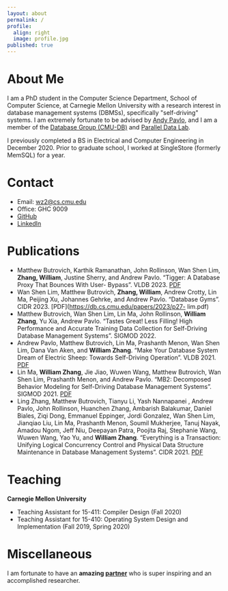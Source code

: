 ```yaml
---
layout: about
permalink: /
profile:
  align: right
  image: profile.jpg
published: true
---
```


# About Me

I am a PhD student in the Computer Science Department, School of Computer Science, at Carnegie Mellon University with a research interest in database management systems (DBMSs), specifically "self-driving" systems. I am extremely fortunate to be advised by [Andy Pavlo](http://www.cs.cmu.edu/~pavlo/), and I am a member of the [Database Group (CMU-DB)](https://db.cs.cmu.edu/) and [Parallel Data Lab](https://www.pdl.cmu.edu/).

I previously completed a BS in Electrical and Computer Engineering in December 2020. Prior to graduate school, I worked at SingleStore (formerly MemSQL) for a year.

# Contact

- Email: [wz2@cs.cmu.edu](mailto:wz2@cs.cmu.edu)
- Office: GHC 9009
- [GitHub](https://github.com/17zhangw)
- [LinkedIn](https://www.linkedin.com/in/zhang-william/)

# Publications

- Matthew Butrovich, Karthik Ramanathan, John Rollinson, Wan Shen Lim, **Zhang, William**, Justine Sherry, and Andrew Pavlo. “Tigger: A Database Proxy That Bounces With User- Bypass”. VLDB 2023. [PDF](https://www.vldb.org/pvldb/vol16/p3335-butrovich.pdf)
- Wan Shen Lim, Matthew Butrovich, **Zhang, William**, Andrew Crotty, Lin Ma, Peijing Xu, Johannes Gehrke, and Andrew Pavlo. “Database Gyms”. CIDR 2023. [PDF](https://db.cs.cmu.edu/papers/2023/p27- lim.pdf)
- Matthew Butrovich, Wan Shen Lim, Lin Ma, John Rollinson, **William Zhang**, Yu Xia, Andrew Pavlo. “Tastes Great! Less Filling! High Performance and Accurate Training Data Collection for Self-Driving Database Management Systems”. SIGMOD 2022.
- Andrew Pavlo, Matthew Butrovich, Lin Ma, Prashanth Menon, Wan Shen Lim, Dana Van Aken, and **William Zhang**. “Make Your Database System Dream of Electric Sheep: Towards Self-Driving Operation”. VLDB 2021. [PDF](https://db.cs.cmu.edu/papers/2021/p3211-pavlo.pdf)
- Lin Ma, **William Zhang**, Jie Jiao, Wuwen Wang, Matthew Butrovich, Wan Shen Lim, Prashanth Menon, and Andrew Pavlo. “MB2: Decomposed Behavior Modeling for Self-Driving Database Management Systems”. SIGMOD 2021. [PDF](https://db.cs.cmu.edu/papers/2021/ma-sigmod2021.pdf)
- Ling Zhang, Matthew Butrovich, Tianyu Li, Yash Nannapanei , Andrew Pavlo, John Rollinson, Huanchen Zhang, Ambarish Balakumar, Daniel Biales, Ziqi Dong, Emmanuel Eppinger, Jordi Gonzalez, Wan Shen Lim, Jianqiao Liu, Lin Ma, Prashanth Menon, Soumil Mukherjee, Tanuj Nayak, Amadou Ngom, Jeff Niu, Deepayan Patra, Poojita Raj, Stephanie Wang, Wuwen Wang, Yao Yu, and **William Zhang**. “Everything is a Transaction: Unifying Logical Concurrency Control and Physical Data Structure Maintenance in Database Management Systems”. CIDR 2021. [PDF](https://db.cs.cmu.edu/papers/2021/cidr2021_paper06.pdf)

# Teaching

**Carnegie Mellon University**

- Teaching Assistant for 15-411: Compiler Design (Fall 2020)
- Teaching Assistant for 15-410: Operating System Design and Implementation (Fall 2019, Spring 2020)

# Miscellaneous

I am fortunate to have an **amazing [partner](https://imjal.github.io)** who is super inspiring and an accomplished researcher.
